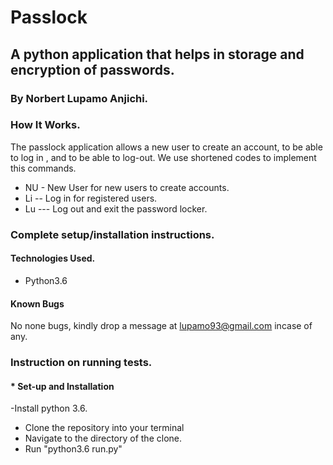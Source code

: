 # Passlock

## A python application that helps in storage and encryption of passwords. 
### By Norbert Lupamo Anjichi.

### How It Works. 
The passlock application allows a new user to create an account, to be able to log in
, and to be able to log-out.
We use shortened codes to implement this commands.
* NU - New User for new users to create accounts.
* Li -- Log in for registered users.
* Lu --- Log out and exit the password locker.

### Complete setup/installation instructions.
#### Technologies Used.
* Python3.6

#### Known Bugs
No none bugs, kindly drop a message at lupamo93@gmail.com incase of any.

### Instruction on running tests.

#### * Set-up and Installation
-Install python 3.6.
- Clone the repository into your terminal
- Navigate to the directory of the clone.
- Run "python3.6 run.py"





